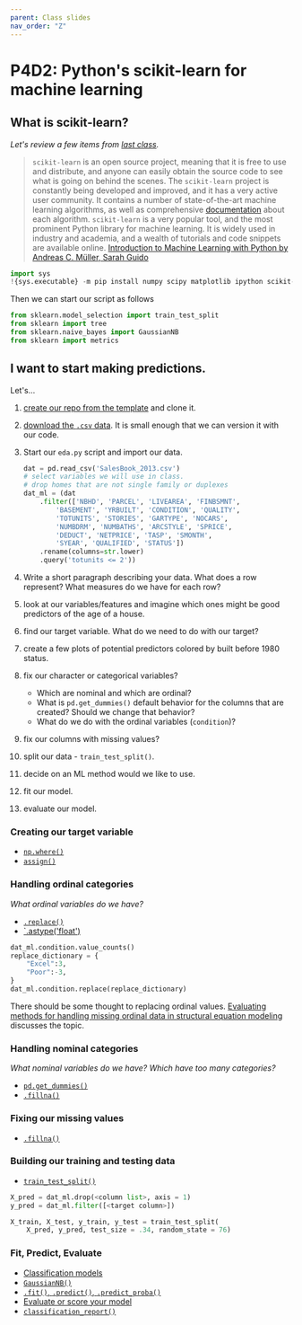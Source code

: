 ```yaml
---
parent: Class slides
nav_order: "Z"
---
```


# P4D2: Python's scikit-learn for machine learning

## What is scikit-learn?

_Let's review a few items from [last class](d27.md#ml-newbie-mistakes)._

> `scikit-learn` is an open source project, meaning that it is free to use and distribute, and anyone can easily obtain the source code to see what is going on behind the scenes. The `scikit-learn` project is constantly being developed and improved, and it has a very active user community. It contains a number of state-of-the-art machine learning algorithms, as well as comprehensive [documentation](http://scikit-learn.org/stable/documentation) about each algorithm. `scikit-learn` is a very popular tool, and the most prominent Python library for machine learning. It is widely used in industry and academia, and a wealth of tutorials and code snippets are available online.
> [Introduction to Machine Learning with Python by Andreas C. Müller, Sarah Guido](https://www.oreilly.com/library/view/introduction-to-machine/9781449369880/ch01.html)

```python
import sys
!{sys.executable} -m pip install numpy scipy matplotlib ipython scikit-learn pandas pillow
```

Then we can start our script as follows

```python
from sklearn.model_selection import train_test_split
from sklearn import tree
from sklearn.naive_bayes import GaussianNB
from sklearn import metrics
```

## I want to start making predictions.

Let's...

1. [create our repo from the template](https://github.com/KSUDS/p4_machinelearning) and clone it.
2. [download the `.csv` data](https://www.denvergov.org/opendata/dataset/city-and-county-of-denver-real-property-sales-book-2013). It is small enough that we can version it with our code.
3. Start our `eda.py` script and import our data.

    ```python
    dat = pd.read_csv('SalesBook_2013.csv')
    # select variables we will use in class.
    # drop homes that are not single family or duplexes
    dat_ml = (dat
        .filter(['NBHD', 'PARCEL', 'LIVEAREA', 'FINBSMNT',  
            'BASEMENT', 'YRBUILT', 'CONDITION', 'QUALITY',
            'TOTUNITS', 'STORIES', 'GARTYPE', 'NOCARS',
            'NUMBDRM', 'NUMBATHS', 'ARCSTYLE', 'SPRICE',
            'DEDUCT', 'NETPRICE', 'TASP', 'SMONTH',
            'SYEAR', 'QUALIFIED', 'STATUS'])
        .rename(columns=str.lower)
        .query('totunits <= 2'))
    ```
4. Write a short paragraph describing your data. What does a row represent? What measures do we have for each row?
5. look at our variables/features and imagine which ones might be good predictors of the age of a house.
6. find our target variable. What do we need to do with our target?
7. create a few plots of potential predictors colored by built before 1980 status.
8. fix our character or categorical variables?
    - Which are nominal and which are ordinal?
    - What is `pd.get_dummies()` default behavior for the columns that are created? Should we change that behavior?
    - What do we do with the ordinal variables (`condition`)?
10. fix our columns with missing values?
11. split our data - `train_test_split()`.
12. decide on an ML method would we like to use.
13. fit our model.
14. evaluate our model.

### Creating our target variable

- [`np.where()`](https://numpy.org/doc/stable/reference/generated/numpy.where.html)
- [`assign()`](https://pandas.pydata.org/pandas-docs/stable/reference/api/pandas.DataFrame.assign.html)

### Handling ordinal categories

_What ordinal variables do we have?_

- [`.replace()`](https://pandas.pydata.org/docs/reference/api/pandas.DataFrame.replace.html)
- [`.astype('float')](https://pandas.pydata.org/docs/reference/api/pandas.DataFrame.astype.html)

```python
dat_ml.condition.value_counts()
replace_dictionary = {
    "Excel":3,
    "Poor":-3,
}
dat_ml.condition.replace(replace_dictionary)
```

There should be some thought to replacing ordinal values. [Evaluating methods for handling missing ordinal data in structural equation modeling](https://link.springer.com/article/10.3758/s13428-018-1187-4) discusses the topic.

### Handling nominal categories

_What nominal variables do we have?_ _Which have too many categories?_

- [`pd.get_dummies()`](https://pandas.pydata.org/docs/reference/api/pandas.get_dummies.html)
- [`.fillna()`](https://pandas.pydata.org/pandas-docs/stable/reference/api/pandas.DataFrame.fillna.html#pandas.DataFrame.fillna)

### Fixing our missing values

- [`.fillna()`](https://pandas.pydata.org/pandas-docs/stable/reference/api/pandas.DataFrame.fillna.html#pandas.DataFrame.fillna)


### Building our training and testing data

- [`train_test_split()`](https://scikit-learn.org/stable/modules/generated/sklearn.model_selection.train_test_split.html)

```python
X_pred = dat_ml.drop(<column list>, axis = 1)
y_pred = dat_ml.filter([<target column>])

X_train, X_test, y_train, y_test = train_test_split(
    X_pred, y_pred, test_size = .34, random_state = 76)  
```

### Fit, Predict, Evaluate

- [Classification models](https://scikit-learn.org/stable/supervised_learning.html#supervised-learning)
- [`GaussianNB()`](https://scikit-learn.org/stable/modules/naive_bayes.html#gaussian-naive-bayes)
- [`.fit()`, `.predict()`, `.predict_proba()`](https://scikit-learn.org/stable/developers/develop.html#different-objects)
- [Evaluate or score your model](https://scikit-learn.org/stable/modules/model_evaluation.html)
- [`classification_report()`](https://scikit-learn.org/stable/modules/generated/sklearn.metrics.classification_report.html)

